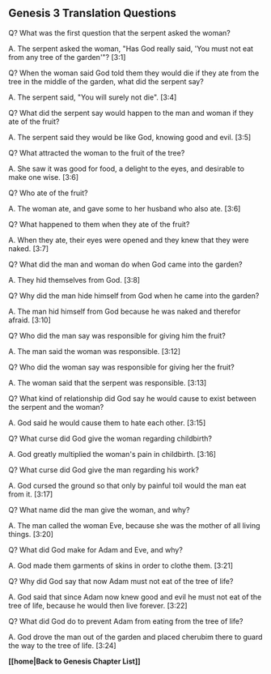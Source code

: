 ## Genesis 3 Translation Questions ##

Q? What was the first question that the serpent asked the woman?

A. The serpent asked the woman, "Has God really said, 'You must not eat from any tree of the garden'"? [3:1]

Q? When the woman said God told them they would die if they ate from the tree in the middle of the garden, what did the serpent say?

A. The serpent said, "You will surely not die". [3:4]

Q? What did the serpent say would happen to the man and woman if they ate of the fruit?

A. The serpent said they would be like God, knowing good and evil. [3:5]

Q? What attracted the woman to the fruit of the tree?

A. She saw it was good for food, a delight to the eyes, and desirable to make one wise. [3:6]

Q? Who ate of the fruit?

A. The woman ate, and gave some to her husband who also ate. [3:6]

Q? What happened to them when they ate of the fruit?

A. When they ate, their eyes were opened and they knew that they were naked. [3:7]

Q? What did the man and woman do when God came into the garden?

A. They hid themselves from God. [3:8]

Q? Why did the man hide himself from God when he came into the garden?

A. The man hid himself from God because he was naked and therefor afraid. [3:10]

Q? Who did the man say was responsible for giving him the fruit?

A. The man said the woman was responsible. [3:12]

Q? Who did the woman say was responsible for giving her the fruit?

A. The woman said that the serpent was responsible. [3:13]

Q? What kind of relationship did God say he would cause to exist between the serpent and the woman?

A. God said he would cause them to hate each other. [3:15]

Q? What curse did God give the woman regarding childbirth?

A. God greatly multiplied the woman's pain in childbirth. [3:16]

Q? What curse did God give the man regarding his work?

A. God cursed the ground so that only by painful toil would the man eat from it. [3:17]

Q? What name did the man give the woman, and why?

A. The man called the woman Eve, because she was the mother of all living things. [3:20]

Q? What did God make for Adam and Eve, and why?

A. God made them garments of skins in order to clothe them. [3:21]

Q? Why did God say that now Adam must not eat of the tree of life?

A. God said that since Adam now knew good and evil he must not eat of the tree of life, because he would then live forever. [3:22]

Q? What did God do to prevent Adam from eating from the tree of life?

A. God drove the man out of the garden and placed cherubim there to guard the way to the tree of life. [3:24]

__[[home|Back to Genesis Chapter List]]__

